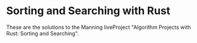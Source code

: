# Sorting and Searching with Rust

These are the solutions to the Manning liveProject "Algorithm Projects with
Rust: Sorting and Searching".
